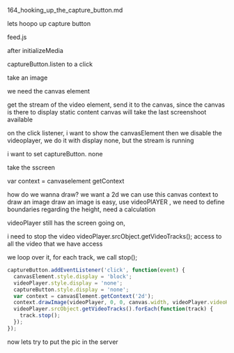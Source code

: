 164_hooking_up_the_capture_button.md

lets hoopo up capture button

feed.js

after initializeMedia

captureButton.listen to a click

take an image

we need the canvas element

get the stream of the video element, send it to the canvas, since the canvas is there to display static content
canvas will take the last screenshoot available

on the click listener, i want to show the canvasElement
then we disable the videoplayer, we do it with display none, but the stream is running

i want to set captureButton. none

take the sscreen

var context = canvaselement getContext

how do we wanna draw? we want a 2d
we can use this canvas context to draw an image
draw an image is easy, use videoPlAYER , we need to define boundaries
regarding the height, need a calculation

videoPlayer still has the screen going on,

i need to stop the video
videoPlayer.srcObject.getVideoTracks(); access to all the video that we have access

we loop over it, for each track, we call stop();

```js
captureButton.addEventListener('click', function(event) {
  canvasElement.style.display = 'block';
  videoPlayer.style.display = 'none';
  captureButton.style.display = 'none';
  var context = canvasElement.getContext('2d');
  context.drawImage(videoPlayer, 0, 0, canvas.width, videoPlayer.videoHeight / (videoPlayer.videoWidth / canvas.width));
  videoPlayer.srcObject.getVideoTracks().forEach(function(track) {
    track.stop();
  });
});
```

now lets try to put the pic in the server

















